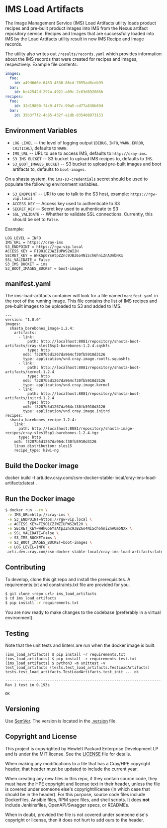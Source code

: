 # IMS Load Artifacts

The Image Management Service (IMS) Load Artifacts utility loads product recipes 
and pre-built product images into IMS from the Nexus artifact repository service. 
Recipes and Images that are successfully loaded into IMS by the Load Artifacts 
utility result in new IMS Recipe and Image records.

The utility also writes out `/results/records.yaml` which provides information
about the IMS records that were created for recipes and images, respectively.
Example file contents:

```yaml
images:
  foo:
    id: a49d6d6e-6463-4530-86cd-7055ad8ceb93
  bar:
    id: bc42542d-292a-4921-a09c-2c63d892086b
recipes:
  foo:
    id: 32d19800-f4c9-4f7c-99a5-cd77a836b89d
  bar:
    id: 35b3f7f2-4c85-432f-a1db-035408073153
```

## Environment Variables

* `LOG_LEVEL` -- the level of logging output (`DEBUG`, `INFO`, `WARN`, `ERROR`, `CRITICAL`), defaults to `WARN`.
* `IMS_URL` -- URL to use to access IMS, defaults to `http://cray-ims`.
* `S3_IMS_BUCKET` -- S3 bucket to upload IMS recipes to, defaults to `IMS`.
* `S3_BOOT_IMAGES_BUCKET` -- S3 bucket to upload pre-built images and boot artifacts to, defaults to `boot-images`.

On a shasta system, the `ims-s3-credentials` secret should be used to populate the following environment variables.
* `S3_ENDPOINT` -- URI to use to talk to the S3 host, example: `https://rgw-vip.local`
* `ACCESS_KEY` -- Access key used to authenticate to S3
* `SECRET_KEY` -- Secret key used to authenticate to S3
* `SSL_VALIDATE` -- Whether to validate SSL connections. Currently, this should be set to `False`.

Example:
```
LOG_LEVEL = INFO
IMS_URL = https://cray-ims
S3_ENDPOINT = https://rgw-vip.local
ACCESS_KEY = FI9O1CZJWZIUPWS2WI2H
SECRET_KEY = WHkGp6YsAtpZZnc9JBZ6o4NiSch6hniZnAUmbNXx
SSL_VALIDATE = False
S3_IMS_BUCKET = ims
S3_BOOT_IMAGES_BUCKET = boot-images
```

## manifest.yaml

The ims-load-artifacts container will look for a file named `manifest.yaml` in the root of the running image. This
file contains the list of IMS recipes and pre-built images to be uploaded to S3 and added to IMS. 

```
--- 
version: "1.0.0"
images: 
  shasta_barebones_image-1.2.4: 
    artifacts: 
      - link: 
          path: http://localhost:8081/repository/shasta-boot-artifacts/cray-sles15sp1-barebones-1.2.4.sqshfs
          type: http
        md5: f3287b5d1267da964cf30fb5910d3126
        type: application/vnd.cray.image.rootfs.squashfs
      - link: 
          path: http://localhost:8081/repository/shasta-boot-artifacts/kernel-1.2.4
          type: http
        md5: f3287b5d1267da964cf30fb5910d3126
        type: application/vnd.cray.image.kernel
      - link: 
          path: http://localhost:8081/repository/shasta-boot-artifacts/initrd-1.2.4
          type: http
        md5: f3287b5d1267da964cf30fb5910d3126
        type: application/vnd.cray.image.initrd
recipes: 
  shasta_barebones_recipe-1.2.4: 
    link: 
      path: http://localhost:8081/repository/shasta-image-recipes/cray-sles15sp1-barebones-1.2.4.tgz
      type: http
    md5: f3287b5d1267da964cf30fb5910d3126
    linux_distribution: sles15
    recipe_type: kiwi-ng
```

## Build the Docker image
docker build -t arti.dev.cray.com/csm-docker-stable-local/cray-ims-load-artifacts:latest .

## Run the Docker image
```bash
$ docker run --rm \
 -e IMS_URL=http://cray-ims \
 -e S3_ENDPOINT=https://rgw-vip.local \
 -e ACCESS_KEY=FI9O1CZJWZIUPWS2WI2H \
 -e SECRET_KEY=WHkGp6YsAtpZZnc9JBZ6o4NiSch6hniZnAUmbNXx \
 -e SSL_VALIDATE=False \
 -e S3_IMS_BUCKET=ims \
 -e S3_BOOT_IMAGES_BUCKET=boot-images \
 -e LOG_LEVEL=INFO \
 arti.dev.cray.com/csm-docker-stable-local/cray-ims-load-artifacts:latest
```

## Contributing

To develop, clone this git repo and install the prerequisites. A requirements.txt and constraints.txt file are provided for you. 
```bash 
$ git clone <repo url> ims_load_artifacts 
$ cd ims_load_artifacts
$ pip install -r requirements.txt
```

You are now ready to make changes to the codebase (preferably in a virtual environment).

## Testing

Note that the unit tests and linters are run when the docker image is built.

```
(ims_load_artifacts) $ pip install -r requirements.txt
(ims_load_artifacts) $ pip install -r requirements-test.txt
(ims_load_artifacts) $ python3 -m unittest -v 
test_load_artifacts (tests.test_load_artifacts.TestLoadArtifacts)
tests.test_load_artifacts.TestLoadArtifacts.test_init ... ok

----------------------------------------------------------------------
Ran 1 test in 0.193s

OK
```

## Versioning
Use [SemVer](http://semver.org/). The version is located in the [.version](.version) file.

## Copyright and License
This project is copyrighted by Hewlett Packard Enterprise Development LP and is under the MIT
license. See the [LICENSE](LICENSE) file for details.

When making any modifications to a file that has a Cray/HPE copyright header, that header
must be updated to include the current year.

When creating any new files in this repo, if they contain source code, they must have
the HPE copyright and license text in their header, unless the file is covered under
someone else's copyright/license (in which case that should be in the header). For this
purpose, source code files include Dockerfiles, Ansible files, RPM spec files, and shell
scripts. It does **not** include Jenkinsfiles, OpenAPI/Swagger specs, or READMEs.

When in doubt, provided the file is not covered under someone else's copyright or license, then
it does not hurt to add ours to the header.
